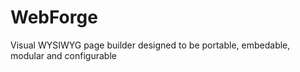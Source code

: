 # WebForge

Visual WYSIWYG page builder designed to be portable, embedable, modular and configurable
